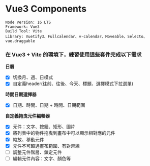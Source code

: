 # Vue3 Components

```
Node Version: 16 LTS
Framework: Vue3
Build Tool: Vite
Library: Vuetify3、Fullcalendar、v-calendar、Moveable、Selecto、vue.draggable
```

### 在 Vue3 + Vite 的環境下，練習使用這些套件完成以下需求
**日曆**
- [x] 切換月、週、日模式
- [x] 自定義header(往前、往後、今天、標題、選擇模式下拉選單)
   
**時間日期選擇器**
- [x] 日期、時間、日期 + 時間、日期範圍

**自定義拖曳元件編輯器**
- [x] 元件：文字、按鈕、矩形、圖片
- [x] 將列表中的物件拖曳到畫布中可以顯示相對應的元件
- [x] 縮放、移動元件
- [x] 元件不可超過畫布範圍、有對齊線
- [ ] 調整元件階層、鎖定元件
- [ ] 編輯元件內容：文字、顏色等
